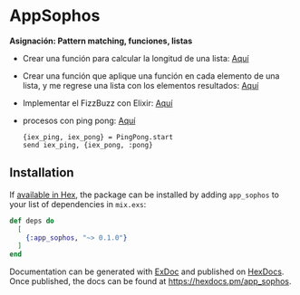 # AppSophos

**Asignación: Pattern matching, funciones, listas**

* Crear una función para calcular la longitud de una lista: [Aquí](https://github.com/patriciauz/Elixir_capacitacionSophos/blob/main/lib/AppSophos/count.ex)

+ Crear una función que aplique una función en cada elemento de una lista, y me regrese una lista con los elementos resultados: [Aquí](https://github.com/patriciauz/Elixir_capacitacionSophos/blob/main/lib/AppSophos/count.ex)

* Implementar el FizzBuzz con Elixir: [Aquí](https://github.com/patriciauz/Elixir_capacitacionSophos/blob/main/lib/AppSophos/fizzBuxx.ex)

* procesos con ping pong: [Aquí](https://github.com/patriciauz/Elixir_capacitacionSophos/blob/main/lib/AppSophos/pingpongProcess.ex)
  
  ```
  {iex_ping, iex_pong} = PingPong.start
  send iex_ping, {iex_pong, :pong}
  ```


## Installation

If [available in Hex](https://hex.pm/docs/publish), the package can be installed
by adding `app_sophos` to your list of dependencies in `mix.exs`:

```elixir
def deps do
  [
    {:app_sophos, "~> 0.1.0"}
  ]
end
```

Documentation can be generated with [ExDoc](https://github.com/elixir-lang/ex_doc)
and published on [HexDocs](https://hexdocs.pm). Once published, the docs can
be found at <https://hexdocs.pm/app_sophos>.


